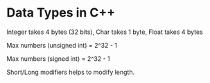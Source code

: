 # Data Types in C++
  
  Integer takes 4 bytes (32 bits), Char takes 1 byte, Float takes 4 bytes
  
  Max numbers (unsigned int) = 2^32 - 1
  
  Max numbers (signed int) = 2^32 - 1
  
  Short/Long modifiers helps to modify length.